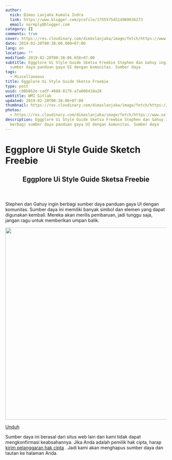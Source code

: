 ```yaml
---
author:
  nick: Dimas Lanjaka Kumala Indra
  link: https://www.blogger.com/profile/17555754514989936273
  email: noreply@blogger.com
category: []
comments: true
cover: https://res.cloudinary.com/dimaslanjaka/image/fetch/https://www.uxfree.com/wp-content/uploads/2019/01/eggplore-styleguide.png
date: 2019-02-20T00:38:00.000+07:00
lang: en
location: ""
modified: 2019-02-20T00:38:06.658+07:00
subtitle: Eggplore Ui Style Guide Sketsa Freebie Stephen dan Gahuy ingin berbagi
  sumber daya panduan gaya UI dengan komunitas. Sumber daya
tags:
  - Miscellaneous
title: Eggplore Ui Style Guide Sketsa Freebie
type: post
uuid: c88b8b2e-cadf-4888-8176-a7a008410a28
webtitle: WMI Gitlab
updated: 2019-02-20T00:38:06+07:00
thumbnail: https://res.cloudinary.com/dimaslanjaka/image/fetch/https://www.uxfree.com/wp-content/uploads/2019/01/eggplore-styleguide.png
photos:
  - https://res.cloudinary.com/dimaslanjaka/image/fetch/https://www.uxfree.com/wp-content/uploads/2019/01/eggplore-styleguide.png
description: Eggplore Ui Style Guide Sketsa Freebie Stephen dan Gahuy ingin
  berbagi sumber daya panduan gaya UI dengan komunitas. Sumber daya
---
```


<h1 for="title" class="notranslate">Eggplore Ui Style Guide Sketch Freebie</h1>  <div>  <div class="main main-detail pw"><div class="content" id="J_mainCont">  <article><header class="entry-header"><h1 class="title-detail" for="title"> <span class="notranslate"> Eggplore Ui Style Guide Sketsa Freebie</span> </h1></header><div class="article-detail">  <p> <span class="notranslate"> Stephen dan Gahuy ingin berbagi sumber daya panduan gaya UI dengan komunitas.</span> <span class="notranslate"> Sumber daya ini memiliki banyak simbol dan elemen yang dapat digunakan kembali.</span> <span class="notranslate"> Mereka akan merilis pembaruan, jadi tunggu saja, jangan ragu untuk memberikan umpan balik.</span> </p>  <p><img class="alignnone size-full wp-image-778676" src="https://res.cloudinary.com/dimaslanjaka/image/fetch/https://www.uxfree.com/wp-content/uploads/2019/01/eggplore-styleguide.png" width="800" height="600"></p>  </div></article><div class="article-ctrlbar"><div class="ac-main"><div class="onp-locker-call" data-lock-id="onpLock808474"><p> <a class="btn-download" href="http://dimaslanjaka-storage.000webhostapp.com/uxfree.php?path=/dload/778669" target="_blank" rel="noopener noreferer nofollow"><i class="icf icon-dlb"></i></a> <span class="notranslate"> <a class="btn-download" href="http://dimaslanjaka-storage.000webhostapp.com/uxfree.php?path=/dload/778669" target="_blank" rel="noopener noreferer nofollow"><span>Unduh</span></a></span> </p></div></div></div>  <p class="tip-txt"> <span class="notranslate"> Sumber daya ini berasal dari situs web lain dan kami tidak dapat mengkonfirmasi keabsahannya.</span> <span class="notranslate"> Jika Anda adalah pemilik hak cipta, harap <a class="hl" href="https://dimaslanjaka.github.io/page/safelink.html?url=aHR0cHM6Ly93d3cudXhmcmVlLmNvbS9hcHBlYWwvP3RpdGxlPUVnZ3Bsb3JlK1VJK1N0eWxlK0d1aWRlK1NrZXRjaCtGcmVlYmllJnVybD1odHRwcyUzQSUyRiUyRnd3dy51eGZyZWUuY29tJTJGZWdncGxvcmUtdWktc3R5bGUtZ3VpZGUtc2tldGNoLWZyZWViaWUlMkY=" target="_blank">kirim pelanggaran hak cipta</a> .</span> <span class="notranslate"> Jadi kami akan menghapus sumber daya dan tautan ke halaman Anda.</span> </p>  <div></div>  </div></div>  <script src="https://cdnjs.cloudflare.com/ajax/libs/jquery/3.3.1/jquery.min.js"></script><script src="https://cdnjs.cloudflare.com/ajax/libs/jQuery-linkify/2.1.7/linkify.min.js"></script><script src="https://cdnjs.cloudflare.com/ajax/libs/jQuery-linkify/2.1.7/linkify-jquery.min.js"></script><script src="https://codepen.io/dimaslanjaka/pen/BGwZLP.js"></script>  </div>  <script src="https://codepen.io/dimaslanjaka/pen/aQRrbR.js"></script>  <script>document.querySelectorAll("pre,code");
  pretext.forEach(function (el) {
    el.classList.toggle("notranslate", true);
  });</script><script>document.querySelectorAll("pre,code");
  pretext.forEach(function (el) {
    el.classList.toggle("notranslate", true);
  });</script><script>document.querySelectorAll("pre,code");
  pretext.forEach(function (el) {
    el.classList.toggle("notranslate", true);
  });</script>